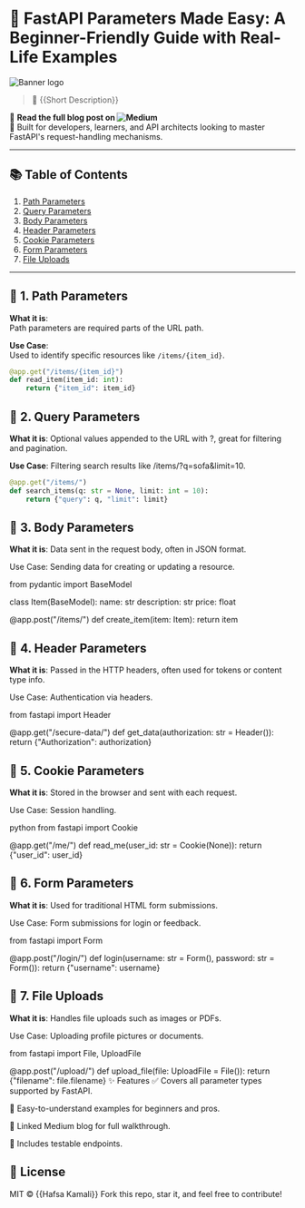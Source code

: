 # 🚀 FastAPI Parameters Made Easy: A Beginner-Friendly Guide with Real-Life Examples

![Banner logo](https://gpttutorpro.com/wp-content/uploads/2024/02/a-professor-robot-is-teaching-a-tutorial-with-the-title-fastapi-basics-path-parameters-query-parameters-and-request-body-in-a-boardroom.jpeg)
> 📖 {{Short Description}}

🔗 **Read the full blog post on ![Medium](https://medium.com/@hafsakamali362/fastapi-parameters-made-easy-a-beginner-friendly-guide-with-real-life-examples-9016d782d523)**  
📁 Built for developers, learners, and API architects looking to master FastAPI's request-handling mechanisms.

---

## 📚 Table of Contents

1. [Path Parameters](#-1-path-parameters)
2. [Query Parameters](#-2-query-parameters)
3. [Body Parameters](#-3-body-parameters)
4. [Header Parameters](#-4-header-parameters)
5. [Cookie Parameters](#-5-cookie-parameters)
6. [Form Parameters](#-6-form-parameters)
7. [File Uploads](#-7-file-uploads)

---

## 🔹 1. Path Parameters

**What it is**:  
Path parameters are required parts of the URL path.

**Use Case**:  
Used to identify specific resources like `/items/{item_id}`.

```python
@app.get("/items/{item_id}")
def read_item(item_id: int):
    return {"item_id": item_id}
````

## 🔹 2. Query Parameters
**What it is**:
Optional values appended to the URL with ?, great for filtering and pagination.

**Use Case**:
Filtering search results like /items/?q=sofa&limit=10.

````python
@app.get("/items/")
def search_items(q: str = None, limit: int = 10):
    return {"query": q, "limit": limit}

````
## 🔹 3. Body Parameters
**What it is**:
Data sent in the request body, often in JSON format.

Use Case:
Sending data for creating or updating a resource.

from pydantic import BaseModel

class Item(BaseModel):
    name: str
    description: str
    price: float

@app.post("/items/")
def create_item(item: Item):
    return item
    
## 🔹 4. Header Parameters
**What it is**:
Passed in the HTTP headers, often used for tokens or content type info.

Use Case:
Authentication via headers.

from fastapi import Header

@app.get("/secure-data/")
def get_data(authorization: str = Header()):
    return {"Authorization": authorization}
## 🔹 5. Cookie Parameters
**What it is**:
Stored in the browser and sent with each request.

Use Case:
Session handling.

python
from fastapi import Cookie

@app.get("/me/")
def read_me(user_id: str = Cookie(None)):
    return {"user_id": user_id}
## 🔹 6. Form Parameters
**What it is**:
Used for traditional HTML form submissions.

Use Case:
Form submissions for login or feedback.

from fastapi import Form

@app.post("/login/")
def login(username: str = Form(), password: str = Form()):
    return {"username": username}

    
## 🔹 7. File Uploads
**What it is**:
Handles file uploads such as images or PDFs.

Use Case:
Uploading profile pictures or documents.

from fastapi import File, UploadFile

@app.post("/upload/")
def upload_file(file: UploadFile = File()):
    return {"filename": file.filename}
✨ Features
✅ Covers all parameter types supported by FastAPI.

🧠 Easy-to-understand examples for beginners and pros.

📘 Linked Medium blog for full walkthrough.

🧪 Includes testable endpoints.

## 📎 License
MIT © {{Hafsa Kamali}}
Fork this repo, star it, and feel free to contribute! 
